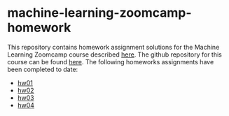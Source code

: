 # machine-learning-zoomcamp-homework
This repository contains homework assignment solutions for the Machine Learning Zoomcamp course described [here](https://datatalks.club/courses/ml-zoomcamp/). The github repository for this course can be found [here](https://github.com/DataTalksClub/machine-learning-zoomcamp/tree/master). The following homeworks assignments have been completed to date:
- [hw01](https://github.com/DataTalksClub/machine-learning-zoomcamp/blob/master/cohorts/2025/01-intro/homework.md)
- [hw02](https://github.com/DataTalksClub/machine-learning-zoomcamp/blob/master/cohorts/2025/02-regression/homework.md)
- [hw03](https://github.com/DataTalksClub/machine-learning-zoomcamp/blob/master/cohorts/2025/03-classification/homework.md)
- [hw04](https://github.com/DataTalksClub/machine-learning-zoomcamp/blob/master/cohorts/2025/04-evaluation/homework.md)